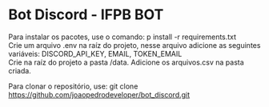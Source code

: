 # Bot Discord - IFPB BOT

Para instalar os pacotes, use o comando: p install -r requirements.txt </br>
Crie um arquivo .env na raíz do projeto, nesse arquivo adicione as seguintes variáveis: DISCORD_API_KEY, EMAIL, TOKEN_EMAIL </br>
Crie na raíz do projeto a pasta /data. Adicione os arquivos.csv na pasta criada. </br>

Para clonar o repositório, use: git clone https://github.com/joaopedrodeveloper/bot_discord.git </br>
